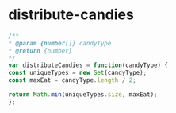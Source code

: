 
  # distribute-candies

  ```javascript
  /**
 * @param {number[]} candyType
 * @return {number}
 */
var distributeCandies = function(candyType) {
  const uniqueTypes = new Set(candyType);
  const maxEat = candyType.length / 2;
  
  return Math.min(uniqueTypes.size, maxEat);
};
  ```
  